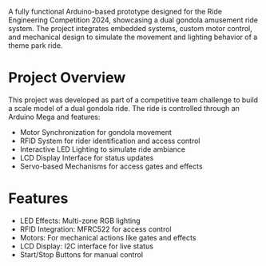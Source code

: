 A fully functional Arduino-based prototype designed for the Ride Engineering Competition 2024, showcasing a dual gondola amusement ride system. The project integrates embedded systems, custom motor control, and mechanical design to simulate the movement and lighting behavior of a theme park ride.

# Project Overview
This project was developed as part of a competitive team challenge to build a scale model of a dual gondola ride. The ride is controlled through an Arduino Mega and features:
* Motor Synchronization for gondola movement
* RFID System for rider identification and access control
* Interactive LED Lighting to simulate ride ambiance
* LCD Display Interface for status updates
* Servo-based Mechanisms for access gates and effects

# Features
* LED Effects: Multi-zone RGB lighting
* RFID Integration: MFRC522 for access control
* Motors: For mechanical actions like gates and effects
* LCD Display: I2C interface for live status
* Start/Stop Buttons for manual control
